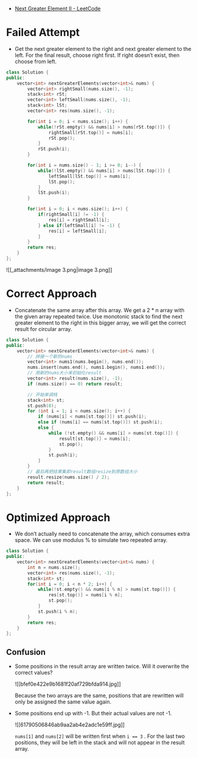 - [Next Greater Element II - LeetCode](https://leetcode.com/problems/next-greater-element-ii/description/)

# Failed Attempt

- Get the next greater element to the right and next greater element to the left. For the final result, choose right first. If right doesn’t exist, then choose from left.

```C++
class Solution {
public:
    vector<int> nextGreaterElements(vector<int>& nums) {
        vector<int> rightSmall(nums.size(), -1);
        stack<int> rSt;
        vector<int> leftSmall(nums.size(), -1);
        stack<int> lSt;
        vector<int> res(nums.size(), -1);

        for(int i = 0; i < nums.size(); i++) {
            while(!rSt.empty() && nums[i] > nums[rSt.top()]) {
                rightSmall[rSt.top()] = nums[i];
                rSt.pop();
            }
            rSt.push(i);
        }

        for(int i = nums.size() - 1; i >= 0; i--) {
            while(!lSt.empty() && nums[i] > nums[lSt.top()]) {
                leftSmall[lSt.top()] = nums[i];
                lSt.pop();
            }
            lSt.push(i);
        }

        for(int i = 0; i < nums.size(); i++) {
            if(rightSmall[i] != -1) {
                res[i] = rightSmall[i];
            } else if(leftSmall[i] != -1) {
                res[i] = leftSmall[i];
            }
        }
        return res;
    }
};
```

![[_attachments/image 3.png|image 3.png]]

  

# Correct Approach

- Concatenate the same array after this array. We get a 2 * n array with the given array repeated twice. Use monotonic stack to find the next greater element to the right in this bigger array, we will get the correct result for circular array.

```C++
class Solution {
public:
    vector<int> nextGreaterElements(vector<int>& nums) {
        // 拼接一个新的nums
        vector<int> nums1(nums.begin(), nums.end());
        nums.insert(nums.end(), nums1.begin(), nums1.end());
        // 用新的nums大小来初始化result
        vector<int> result(nums.size(), -1);
        if (nums.size() == 0) return result;

        // 开始单调栈
        stack<int> st;
        st.push(0);
        for (int i = 1; i < nums.size(); i++) {
            if (nums[i] < nums[st.top()]) st.push(i);
            else if (nums[i] == nums[st.top()]) st.push(i);
            else {
                while (!st.empty() && nums[i] > nums[st.top()]) {
                    result[st.top()] = nums[i];
                    st.pop();
                }
                st.push(i);
            }
        }
        // 最后再把结果集即result数组resize到原数组大小
        result.resize(nums.size() / 2);
        return result;
    }
};
```

# Optimized Approach

- We don’t actually need to concatenate the array, which consumes extra space. We can use modulus % to simulate two repeated array.

```C++
class Solution {
public:
    vector<int> nextGreaterElements(vector<int>& nums) {
        int n = nums.size();
        vector<int> res(nums.size(), -1);
        stack<int> st;
        for(int i = 0; i < n * 2; i++) {
            while(!st.empty() && nums[i % n] > nums[st.top()]) {
                res[st.top()] = nums[i % n];
                st.pop();
            }
            st.push(i % n);
        }
        return res;
    }
};
```

## Confusion

- Some positions in the result array are written twice. Will it overwrite the correct values?
    
    ![[bfef0e422e9b1681f20af729bfda914.jpg]]
    
    Because the two arrays are the same, positions that are rewritten will only be assigned the same value again.
    
- Some positions end up with -1. But their actual values are not -1.
    
    ![[61790506846ab9aa2ab4e2adc1e59ff.jpg]]
    
    `nums[1]` and `nums[2]` will be written first when `i == 3` . For the last two positions, they will be left in the stack and will not appear in the result array.